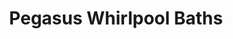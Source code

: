 ---
title: "Pegasus Whirlpool Baths"
url: /newport/pegasus-whirlpool-baths/
shop: Raumausstattung
---